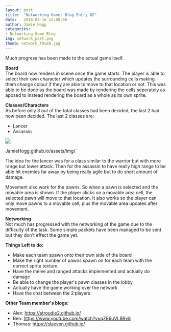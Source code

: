 ```yaml
---
layout: post
title:  "Networking Game: Blog Entry 02"
date:   2018-04-16 12:00:00
author: Jamie Hogg
categories: 
- Networking Game Blog
img: network_post.png
thumb: network_thumb.jpg
---
```

Much progress has been made to the actual game itself.

<B>Board</B><BR>
The board now renders in scene once the game starts. The player is able to select their own character which updates the surrounding cells
making them change colour if they are able to move to that location or not. This was able to be done as the board was made by rendering the cells seperately as aposed to instead rendering the board as a whole as its own sprite.

<B>Classes/Characters</B><BR>
As before only 3 out of the total classes had been decided, the last 2 had now been decided. The last 2 classes are:
  - Lancer
  - Assassin

![](img/all_sprites.png)


JamieHogg.github.io/assets/img/
  
The idea for the lancer was for a class similar to the warrior but with more range but lower attack. Then for the assassin to have really high range to be able hit enemies far away by being really agile but to do short amount of damage.

Movement also work for the pawns. So when a pawn is selected and the movable area is shown. If the player clicks on a movable area cell, the selected pawn will move to that location. It also works so the player can only move pawns to a movable cell, plus the movable area updates after movement.

<B>Networking</B><BR>
Not much has progressed with the networking of the game due to the difficulty of the task. Some simple packets have been managed to be
sent but they don't effect the game yet.
  
<B>Things Left to do:</B>
  - Make each team spawn onto their own side of the board
  - Make the right number of pawns spawn on for each team with the correct sprite texture
  - Have the melee and ranged attacks implemented and actually do damage
  - Be able to change the player's pawn classes in the lobby
  - Actually have the game working over the network
  - Have the chat between the 2 players

<B>Other Team member's blogs:</B>
- Alex:
  https://stroudie2.github.io/
- Ben:
  https://www.youtube.com/watch?v=qZ86uVLBRv8
- Thomas:
  https://slaeven.github.io/

